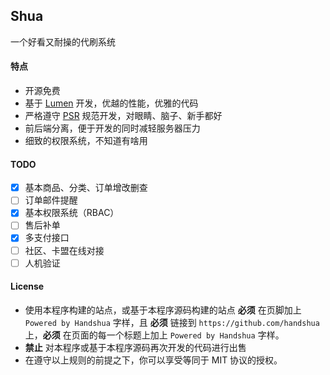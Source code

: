 ## Shua
一个好看又耐操的代刷系统

#### 特点
- 开源免费
- 基于 [Lumen](https://lumen.laravel.com/) 开发，优越的性能，优雅的代码
- 严格遵守 [PSR](https://psr.phphub.org/) 规范开发，对眼睛、脑子、新手都好
- 前后端分离，便于开发的同时减轻服务器压力
- 细致的权限系统，不知道有啥用

#### TODO
- [x] 基本商品、分类、订单增改删查
- [ ] 订单邮件提醒
- [x] 基本权限系统（RBAC）
- [ ] 售后补单
- [x] 多支付接口
- [ ] 社区、卡盟在线对接
- [ ] 人机验证

#### License
- 使用本程序构建的站点，或基于本程序源码构建的站点 **必须** 在页脚加上 `Powered by Handshua` 字样，且 **必须** 链接到 `https://github.com/handshua` 上，**必须** 在页面的每一个标题上加上 `Powered by Handshua` 字样。
- **禁止** 对本程序或基于本程序源码再次开发的代码进行出售
- 在遵守以上规则的前提之下，你可以享受等同于 MIT 协议的授权。


